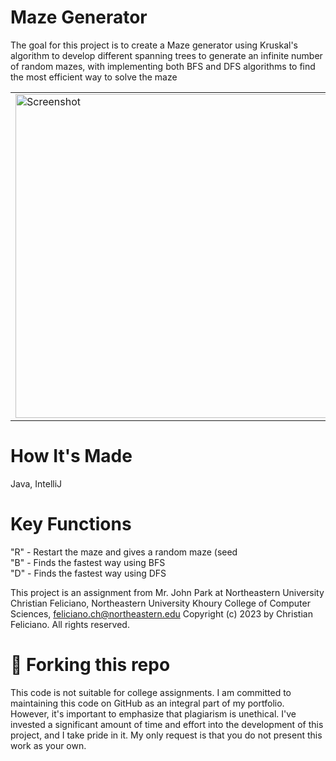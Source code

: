 # Maze Generator

The goal for this  project is to create a Maze generator using Kruskal's algorithm to develop different spanning trees to generate an infinite number of random mazes, with implementing both BFS and DFS algorithms to find the most efficient way to solve the maze

<table>
  <tr>
    <td>
      <img width="518" alt="Screenshot" src="https://github.com/Christian2022-github/Flood-It-Game/assets/71617970/069cf0d4-8bb7-4af4-be9b-6adb168c4d5a">
    </td>
    <td>
      <img alt="GIF" src="https://github.com/Christian2022-github/Flood-It-Game/assets/71617970/81fcac15-2e6b-42e5-a2f1-0e35e088fecd">
    </td>
  </tr>
</table>

# How It's Made
Java, IntelliJ

# Key Functions
"R" - Restart the maze and gives a random maze (seed <br>
"B" - Finds the fastest way using BFS<br>
"D" - Finds the fastest way using DFS<br>

This project is an assignment from Mr. John Park at Northeastern University
Christian Feliciano, Northeastern University Khoury College of Computer Sciences, feliciano.ch@northeastern.edu
Copyright (c) 2023 by Christian Feliciano. All rights reserved.

# 🚨 Forking this repo
This code is not suitable for college assignments. I am committed to maintaining this code on GitHub as an integral part of my portfolio. However, it's important to emphasize that plagiarism is unethical. I've invested a significant amount of time and effort into the development of this project, and I take pride in it. My only request is that you do not present this work as your own.

